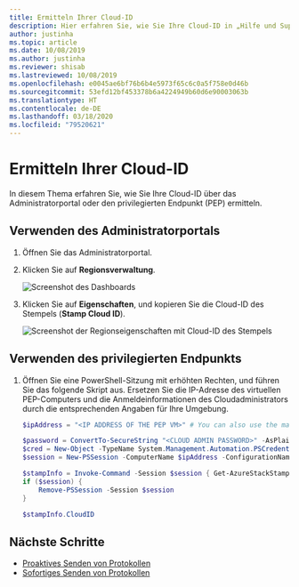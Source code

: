 ```yaml
---
title: Ermitteln Ihrer Cloud-ID
description: Hier erfahren Sie, wie Sie Ihre Cloud-ID in „Hilfe und Support“ von Azure Stack Hub finden.
author: justinha
ms.topic: article
ms.date: 10/08/2019
ms.author: justinha
ms.reviewer: shisab
ms.lastreviewed: 10/08/2019
ms.openlocfilehash: e0045ae6bf76b6b4e5973f65c6c0a5f758e0d46b
ms.sourcegitcommit: 53efd12bf453378b6a4224949b60d6e90003063b
ms.translationtype: HT
ms.contentlocale: de-DE
ms.lasthandoff: 03/18/2020
ms.locfileid: "79520621"
---
```

# <a name="find-your-cloud-id"></a>Ermitteln Ihrer Cloud-ID

In diesem Thema erfahren Sie, wie Sie Ihre Cloud-ID über das Administratorportal oder den privilegierten Endpunkt (PEP) ermitteln. 

## <a name="use-the-administrator-portal"></a>Verwenden des Administratorportals

1. Öffnen Sie das Administratorportal. 
1. Klicken Sie auf **Regionsverwaltung**.

   ![Screenshot des Dashboards](./media/azure-stack-automatic-log-collection/dashboard.png)

1. Klicken Sie auf **Eigenschaften**, und kopieren Sie die Cloud-ID des Stempels (**Stamp Cloud ID**).

   ![Screenshot der Regionseigenschaften mit Cloud-ID des Stempels](media/azure-stack-automatic-log-collection/region-properties-blade-with-stamp-cloud-id.png)


## <a name="use-the-privileged-endpoint"></a>Verwenden des privilegierten Endpunkts

1. Öffnen Sie eine PowerShell-Sitzung mit erhöhten Rechten, und führen Sie das folgende Skript aus. Ersetzen Sie die IP-Adresse des virtuellen PEP-Computers und die Anmeldeinformationen des Cloudadministrators durch die entsprechenden Angaben für Ihre Umgebung. 

   ```powershell
   $ipAddress = "<IP ADDRESS OF THE PEP VM>" # You can also use the machine name instead of IP here.

   $password = ConvertTo-SecureString "<CLOUD ADMIN PASSWORD>" -AsPlainText -Force
   $cred = New-Object -TypeName System.Management.Automation.PSCredential ("<DOMAIN NAME>\CloudAdmin", $password)
   $session = New-PSSession -ComputerName $ipAddress -ConfigurationName PrivilegedEndpoint -Credential $cred

   $stampInfo = Invoke-Command -Session $session { Get-AzureStackStampInformation }
   if ($session) {
       Remove-PSSession -Session $session
   }

   $stampInfo.CloudID
   ```

## <a name="next-steps"></a>Nächste Schritte

* [Proaktives Senden von Protokollen](azure-stack-configure-automatic-diagnostic-log-collection-tzl.md)
* [Sofortiges Senden von Protokollen](azure-stack-configure-on-demand-diagnostic-log-collection-portal-tzl.md)






